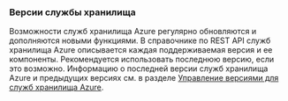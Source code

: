 ### Версии службы хранилища

Возможности служб хранилища Azure регулярно обновляются и дополняются новыми функциями. В справочнике по REST API служб хранилища Azure описывается каждая поддерживаемая версия и ее компоненты. Рекомендуется использовать последнюю версию, если это возможно. Информацию о последней версии служб хранилища Azure и предыдущих версиях см. в разделе [Управление версиями для служб хранилища Azure](https://msdn.microsoft.com/library/azure/dd894041.aspx).

<!---HONumber=Oct15_HO3-->